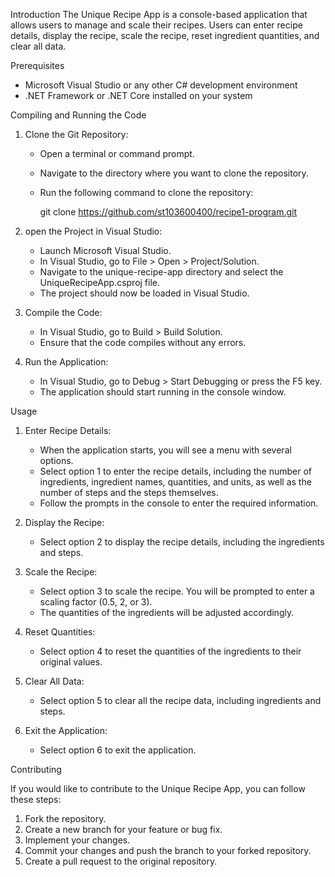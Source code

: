 Introduction
The Unique Recipe App is a console-based application that allows users to manage and scale their recipes. Users can enter recipe details, display the recipe, scale the recipe, reset ingredient quantities, and clear all data.

 Prerequisites
- Microsoft Visual Studio or any other C# development environment
- .NET Framework or .NET Core installed on your system

Compiling and Running the Code

1. Clone the Git Repository:
   - Open a terminal or command prompt.
   - Navigate to the directory where you want to clone the repository.
   - Run the following command to clone the repository:
     
     git clone https://github.com/st103600400/recipe1-program.git
     

2. open the Project in Visual Studio:
   - Launch Microsoft Visual Studio.
   - In Visual Studio, go to File > Open > Project/Solution.
   - Navigate to the unique-recipe-app directory and select the UniqueRecipeApp.csproj file.
   - The project should now be loaded in Visual Studio.

3. Compile the Code:
   - In Visual Studio, go to Build > Build Solution.
   - Ensure that the code compiles without any errors.

4. Run the Application:
   - In Visual Studio, go to Debug > Start Debugging or press the F5 key.
   - The application should start running in the console window.

 Usage

1. Enter Recipe Details:
   - When the application starts, you will see a menu with several options.
   - Select option 1 to enter the recipe details, including the number of ingredients, ingredient names, quantities, and units, as well as the number of steps and the steps themselves.
   - Follow the prompts in the console to enter the required information.

2. Display the Recipe:
   - Select option 2 to display the recipe details, including the ingredients and steps.

3. Scale the Recipe:
   - Select option 3 to scale the recipe. You will be prompted to enter a scaling factor (0.5, 2, or 3).
   - The quantities of the ingredients will be adjusted accordingly.

4. Reset Quantities:
   - Select option 4 to reset the quantities of the ingredients to their original values.

5. Clear All Data:
   - Select option 5 to clear all the recipe data, including ingredients and steps.

6. Exit the Application:
   - Select option 6 to exit the application.

Contributing

If you would like to contribute to the Unique Recipe App, you can follow these steps:

1. Fork the repository.
2. Create a new branch for your feature or bug fix.
3. Implement your changes.
4. Commit your changes and push the branch to your forked repository.
5. Create a pull request to the original repository.
